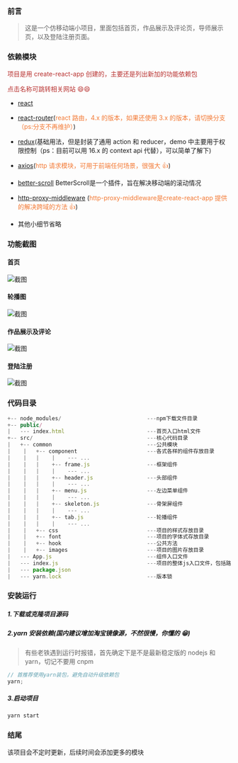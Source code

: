 ### 前言
> 这是一个仿移动端小项目，里面包括首页，作品展示及评论页，导师展示页，以及登陆注册页面。

### 依赖模块

<span style="color: rgb(184,49,47);">项目是用 create-react-app 创建的，主要还是列出新加的功能依赖包</span>

<span style="color: rgb(184,49,47);">点击名称可跳转相关网站 😄😄</span>

-   [react](https://facebook.github.io/react/)
-   [react-router](https://react-guide.github.io/react-router-cn/)(<span style="color: rgb(243,121,52);">react 路由，4.x 的版本，如果还使用 3.x 的版本，请切换分支（ps:分支不再维护）</span>)
-   [redux](https://redux.js.org/)(基础用法，但是封装了通用 action 和 reducer，demo 中主要用于权限控制（ps：目前可以用 16.x 的 context api 代替），可以简单了解下)
-   [axios](https://github.com/mzabriskie/axios)(<span style="color: rgb(243,121,52);">http 请求模块，可用于前端任何场景，很强大 👍</span>)
-   [better-scroll](https://github.com/ustbhuangyi/better-scroll) BetterScroll是一个插件，旨在解决移动端的滚动情况
-   [http-proxy-middleware](https://github.com/facebook/create-react-app/blob/master/docusaurus/docs/proxying-api-requests-in-development.md) (<span style="color: rgb(243,121,52);">http-proxy-middleware是create-react-app 提供的解决跨域的方法 👍</span>)

-   其他小细节省略

### 功能截图

#### 首页

![截图](./img/index.png)

#### 轮播图

![截图](./img/tab.png)

#### 作品展示及评论

![截图](./img/comment.png)

#### 登陆注册

![截图](./img/loign.png)


### 代码目录

```js
+-- node_modules/                           ---npm下载文件目录
+-- public/
|   --- index.html							---首页入口html文件
+-- src/                                    ---核心代码目录
|   +-- common                              ---公共模块
|    |   +-- component                      ---各式各样的组件存放目录
|    |   |    |    --- ...
|    |   |    +-- frame.js                  ---框架组件
|    |   |    |    --- ...
|    |   |    +-- header.js                 ---头部组件
|    |   |    |    --- ...
|    |   |    +-- menu.js                   ---左边菜单组件
|    |   |    |    --- ...
|    |   |    +-- skeleton.js               ---骨架屏组件
|    |   |    |    --- ...
|    |   |    +-- tab.js                    ---轮播组件
|    |   |    |    --- ...
|    |   +-- css                            ---项目的样式存放目录
|    |   +-- font                           ---项目的字体式存放目录
|    |   +-- hook                           ---公共方法
|    |   +-- images                         ---项目的图片存放目录
|   --- App.js                              ---组件入口文件
|   --- index.js                            ---项目的整体js入口文件，包括路由配置等
|   --- package.json
|   --- yarn.lock                           ---版本锁
```

### 安装运行

##### 1.下载或克隆项目源码

##### 2.yarn 安装依赖(国内建议增加淘宝镜像源，不然很慢，你懂的 😁)

> 有些老铁遇到运行时报错，首先确定下是不是最新稳定版的 nodejs 和 yarn，切记不要用 cnpm

```js
// 首推荐使用yarn装包，避免自动升级依赖包
yarn;
```

##### 3.启动项目

```js
yarn start
```
### 结尾

该项目会不定时更新，后续时间会添加更多的模块
